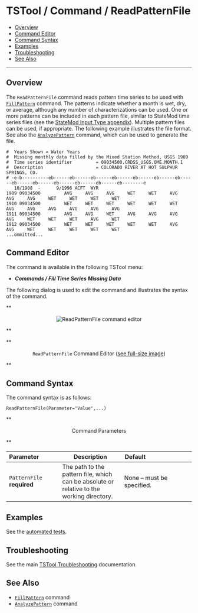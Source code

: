 # TSTool / Command / ReadPatternFile #

*   [Overview](#overview)
*   [Command Editor](#command-editor)
*   [Command Syntax](#command-syntax)
*   [Examples](#examples)
*   [Troubleshooting](#troubleshooting)
*   [See Also](#see-also)

-------------------------

## Overview ##

The `ReadPatternFile` command reads pattern time series to be used with
[`FillPattern`](../FillPattern/FillPattern.md) command.
The patterns indicate whether a month is wet, dry, or average, although any number of characterizations can be used.
One or more patterns can be included in each pattern file, similar to StateMod time series files
(see the [StateMod Input Type appendix](../../datastore-ref/StateMod/StateMod.md)).
Multiple pattern files can be used, if appropriate.
The following example illustrates the file format.
See also the [`AnalyzePattern`](../AnalyzePattern/AnalyzePattern.md) command, which can be used to generate the file.

```
#  Years Shown = Water Years
#  Missing monthly data filled by the Mixed Station Method, USGS 1989
#  Time series identifier         = 09034500.CRDSS_USGS.QME.MONTH.1
#  Description                    = COLORADO RIVER AT HOT SULPHUR SPRINGS, CO.
# -e-b----------eb------eb------eb------eb------eb------eb------eb------eb------eb------eb------eb------eb------eb--------e
   10/1908  -      9/1996 ACFT  WYR
1909 09034500         AVG     AVG     AVG     WET     WET     AVG     AVG     AVG     WET     WET     WET     WET
1910 09034500         WET     WET     WET     WET     WET     WET     AVG     AVG     AVG     AVG     AVG     AVG
1911 09034500         AVG     AVG     WET     AVG     AVG     AVG     AVG     WET     WET     WET     AVG     WET
1912 09034500         WET     WET     WET     WET     WET     AVG     AVG     WET     WET     WET     WET     WET
...ommitted...
```

## Command Editor ##

The command is available in the following TSTool menu:

*   ***Commands / Fill Time Series Missing Data***

The following dialog is used to edit the command and illustrates the syntax of the command.

**<p style="text-align: center;">
![ReadPatternFile command editor](ReadPatternFile.png)
</p>**

**<p style="text-align: center;">
`ReadPatternFile` Command Editor (<a href="../ReadPatternFile.png">see full-size image</a>)
</p>**

## Command Syntax ##

The command syntax is as follows:

```text
ReadPatternFile(Parameter="Value",...)
```
**<p style="text-align: center;">
Command Parameters
</p>**

|**Parameter**&nbsp;&nbsp;&nbsp;&nbsp;&nbsp;&nbsp;&nbsp;&nbsp;&nbsp;&nbsp;&nbsp;|**Description**|**Default**&nbsp;&nbsp;&nbsp;&nbsp;&nbsp;&nbsp;&nbsp;&nbsp;&nbsp;&nbsp;&nbsp;&nbsp;&nbsp;&nbsp;&nbsp;&nbsp;&nbsp;&nbsp;&nbsp;&nbsp;&nbsp;&nbsp;&nbsp;&nbsp;&nbsp;&nbsp;&nbsp;|
|--------------|-----------------|-----------------|
|`PatternFile`<br>**required**|The path to the pattern file, which can be absolute or relative to the working directory.|None – must be specified.|

## Examples ##

See the [automated tests](https://github.com/OpenCDSS/cdss-app-tstool-test/tree/master/test/commands/ReadPatternFile).

## Troubleshooting ##

See the main [TSTool Troubleshooting](../../troubleshooting/troubleshooting.md) documentation.

## See Also ##

*   [`FillPattern`](../FillPattern/FillPattern.md) command
*   [`AnalyzePattern`](../AnalyzePattern/AnalyzePattern.md) command
